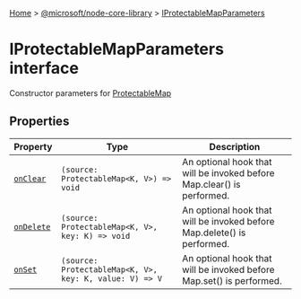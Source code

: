[Home](./index) &gt; [@microsoft/node-core-library](./node-core-library.md) &gt; [IProtectableMapParameters](./node-core-library.iprotectablemapparameters.md)

# IProtectableMapParameters interface

Constructor parameters for [ProtectableMap](./node-core-library.protectablemap.md)

## Properties

|  Property | Type | Description |
|  --- | --- | --- |
|  [`onClear`](./node-core-library.iprotectablemapparameters.onclear.md) | `(source: ProtectableMap<K, V>) => void` | An optional hook that will be invoked before Map.clear() is performed. |
|  [`onDelete`](./node-core-library.iprotectablemapparameters.ondelete.md) | `(source: ProtectableMap<K, V>, key: K) => void` | An optional hook that will be invoked before Map.delete() is performed. |
|  [`onSet`](./node-core-library.iprotectablemapparameters.onset.md) | `(source: ProtectableMap<K, V>, key: K, value: V) => V` | An optional hook that will be invoked before Map.set() is performed. |

